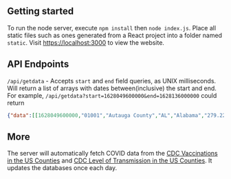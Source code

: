 ## Getting started
To run the node server, execute `npm install` then `node index.js`. Place all static files such as ones generated from a React project into a folder named `static`. Visit [https://localhost:3000](https://localhost:3000) to view the website.

## API Endpoints
`/api/getdata` - Accepts `start` and `end` field queries, as UNIX milliseconds. Will return a list of arrays with dates between(inclusive) the start and end. For example, `/api/getdata?start=1628049600000&end=1628136000000` could return 
```json
{"data":[[1628049600000,"01001","Autauga County","AL","Alabama","279.225",25.51653,"high",24.9,13900,13900,29.2,13447,31.3,4633,51.9],...],"headers":["date","fips_code","county_name","state","state_name","cases","positive_pct","severity","complete","complete_pct","complete_12","complete_12_pct","complete_18","complete_18_pct","complete_65","complete_65_pct"]}
```

## More
The server will automatically fetch COVID data from the [CDC Vaccinations in the US Counties](https://data.cdc.gov/Vaccinations/COVID-19-Vaccinations-in-the-United-States-County/8xkx-amqh) and [CDC Level of Transmission in the US Counties](https://data.cdc.gov/Public-Health-Surveillance/United-States-COVID-19-County-Level-of-Community-T/nra9-vzzn). It updates the databases once each day.